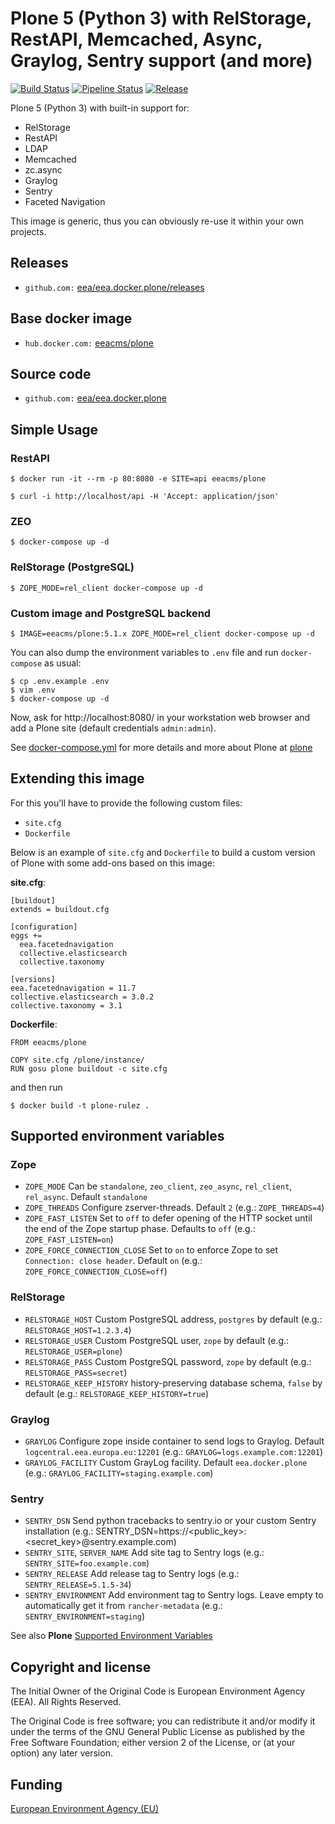 # Plone 5 (Python 3) with RelStorage, RestAPI, Memcached, Async, Graylog, Sentry support (and more)

[![Build Status](https://ci.eionet.europa.eu/buildStatus/icon?job=plone/eea.docker.plone/master&subject=Build)](https://ci.eionet.europa.eu/blue/organizations/jenkins/plone%2Feea.docker.plone/activity/)
[![Pipeline Status](https://ci.eionet.europa.eu/buildStatus/icon?job=plone/eea.pipeline.plone/master&subject=Pipeline)](https://ci.eionet.europa.eu/blue/organizations/jenkins/plone%2Feea.pipeline.plone/activity/)
[![Release](https://img.shields.io/github/v/release/eea/eea.docker.plone)](https://github.com/eea/eea.docker.plone/releases)

Plone 5 (Python 3) with built-in support for:

- RelStorage
- RestAPI
- LDAP
- Memcached
- zc.async
- Graylog
- Sentry
- Faceted Navigation

This image is generic, thus you can obviously re-use it within your own projects.

## Releases

- `github.com:` [eea/eea.docker.plone/releases](https://github.com/eea/eea.docker.plone/releases)

## Base docker image

- `hub.docker.com:` [eeacms/plone](https://hub.docker.com/r/eeacms/plone/)

## Source code

- `github.com:` [eea/eea.docker.plone](http://github.com/eea/eea.docker.plone)

## Simple Usage

### RestAPI

    $ docker run -it --rm -p 80:8080 -e SITE=api eeacms/plone

    $ curl -i http://localhost/api -H 'Accept: application/json'

### ZEO

    $ docker-compose up -d

### RelStorage (PostgreSQL)

    $ ZOPE_MODE=rel_client docker-compose up -d

### Custom image and PostgreSQL backend

    $ IMAGE=eeacms/plone:5.1.x ZOPE_MODE=rel_client docker-compose up -d

You can also dump the environment variables to `.env` file and run `docker-compose` as usual:

    $ cp .env.example .env
    $ vim .env
    $ docker-compose up -d

Now, ask for http://localhost:8080/ in your workstation web browser and add a Plone site (default credentials `admin:admin`).

See [docker-compose.yml](https://github.com/eea/eea.docker.plone/blob/master/docker-compose.yml) for more details and more about Plone at [plone](https://hub.docker.com/_/plone)

## Extending this image

For this you'll have to provide the following custom files:

- `site.cfg`
- `Dockerfile`

Below is an example of `site.cfg` and `Dockerfile` to build a custom version of Plone with some add-ons based on this image:

**site.cfg**:

    [buildout]
    extends = buildout.cfg

    [configuration]
    eggs +=
      eea.facetednavigation
      collective.elasticsearch
      collective.taxonomy

    [versions]
    eea.facetednavigation = 11.7
    collective.elasticsearch = 3.0.2
    collective.taxonomy = 3.1

**Dockerfile**:

    FROM eeacms/plone

    COPY site.cfg /plone/instance/
    RUN gosu plone buildout -c site.cfg

and then run

    $ docker build -t plone-rulez .

## Supported environment variables

### Zope

- `ZOPE_MODE` Can be `standalone`, `zeo_client`, `zeo_async`, `rel_client`, `rel_async`. Default `standalone`
- `ZOPE_THREADS` Configure zserver-threads. Default `2` (e.g.: `ZOPE_THREADS=4`)
- `ZOPE_FAST_LISTEN` Set to `off` to defer opening of the HTTP socket until the end of the Zope startup phase. Defaults to `off` (e.g.: `ZOPE_FAST_LISTEN=on`)
- `ZOPE_FORCE_CONNECTION_CLOSE` Set to `on` to enforce Zope to set `Connection: close header`. Default `on` (e.g.: `ZOPE_FORCE_CONNECTION_CLOSE=off`)

### RelStorage

- `RELSTORAGE_HOST` Custom PostgreSQL address, `postgres` by default (e.g.: `RELSTORAGE_HOST=1.2.3.4`)
- `RELSTORAGE_USER` Custom PostgreSQL user, `zope` by default (e.g.: `RELSTORAGE_USER=plone`)
- `RELSTORAGE_PASS` Custom PostgreSQL password, `zope` by default (e.g.: `RELSTORAGE_PASS=secret`)
- `RELSTORAGE_KEEP_HISTORY` history-preserving database schema, `false` by default (e.g.: `RELSTORAGE_KEEP_HISTORY=true`)

### Graylog

- `GRAYLOG` Configure zope inside container to send logs to Graylog. Default `logcentral.eea.europa.eu:12201` (e.g.: `GRAYLOG=logs.example.com:12201`)
- `GRAYLOG_FACILITY` Custom GrayLog facility. Default `eea.docker.plone` (e.g.: `GRAYLOG_FACILITY=staging.example.com`)

### Sentry

- `SENTRY_DSN` Send python tracebacks to sentry.io or your custom Sentry installation (e.g.: SENTRY_DSN=https://<public_key>:<secret_key>@sentry.example.com)
- `SENTRY_SITE`, `SERVER_NAME` Add site tag to Sentry logs (e.g.: `SENTRY_SITE=foo.example.com`)
- `SENTRY_RELEASE` Add release tag to Sentry logs (e.g.: `SENTRY_RELEASE=5.1.5-34`)
- `SENTRY_ENVIRONMENT` Add environment tag to Sentry logs. Leave empty to automatically get it from `rancher-metadata` (e.g.: `SENTRY_ENVIRONMENT=staging`)

See also **Plone** [Supported Environment Variables](https://github.com/plone/plone.docker#for-advanced-usage)

## Copyright and license

The Initial Owner of the Original Code is European Environment Agency (EEA).
All Rights Reserved.

The Original Code is free software;
you can redistribute it and/or modify it under the terms of the GNU
General Public License as published by the Free Software Foundation;
either version 2 of the License, or (at your option) any later
version.

## Funding

[European Environment Agency (EU)](http://eea.europa.eu)
